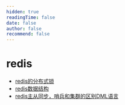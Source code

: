 ```yaml
---
hidden: true
readingTime: false
date: false
author: false
recommend: false
---
```

# redis

- [redis的分布式锁](./redis的分布式锁.md)
- [redis数据结构](./redis数据结构.md)
- [redis主从同步，哨兵和集群的区别DML语言](./redis主从同步，哨兵和集群的区别DML语言.md)
